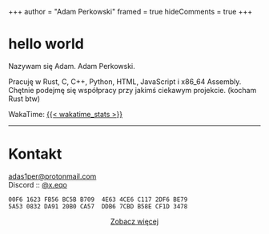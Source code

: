 +++
author = "Adam Perkowski"
framed = true
hideComments = true
+++

# hello world

Nazywam się Adam. Adam Perkowski.

Pracuję w Rust, C, C++, Python, HTML, JavaScript i x86_64 Assembly.<br>
Chętnie podejmę się współpracy przy jakimś ciekawym projekcie. (kocham Rust btw)

WakaTime: <a href="https://wakatime.com/@adamperkowski" target="_blank">{{< wakatime_stats >}}</a>

---

# Kontakt

<a href="mailto:adas1per@protonmail.com" target="_blank">adas1per@protonmail.com</a>
<br>
Discord :: <a href="https://discord.com/users/1101820235566305290" target="_blank">@x.eqo</a>

`00F6 1623 FB56 BC5B B709  4E63 4CE6 C117 2DF6 BE79`
<br>
`5A53 0832 DA91 20B0 CA57  DDB6 7CBD B58E CF1D 3478`

<div align="center"><a href="/about">Zobacz więcej</a></div>
